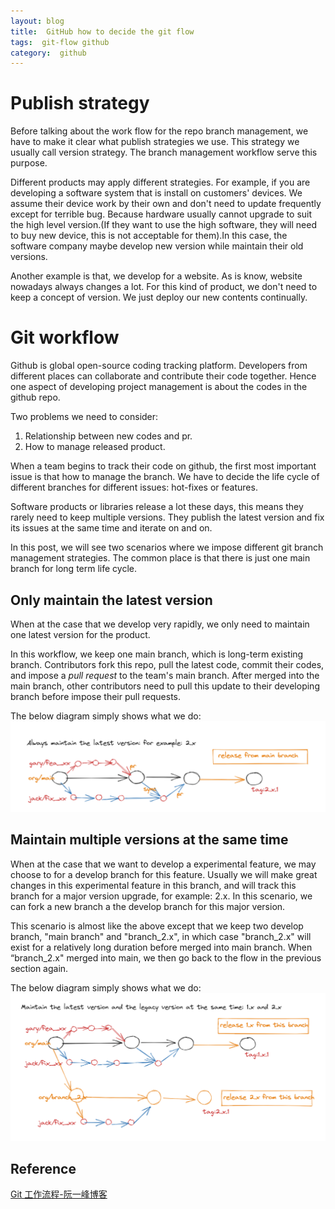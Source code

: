 ```yaml
---
layout: blog  
title:  GitHub how to decide the git flow
tags:  git-flow github
category:  github
---
```


# Publish strategy

Before talking about the work flow for the repo branch management, we have to make it clear what publish strategies we use. This strategy we usually call version strategy. The branch management workflow serve this purpose.

Different products may apply different strategies. For example, if you are developing a software system that is install on customers' devices. We assume their device work by their own and don't need to update frequently except for terrible bug. Because hardware usually cannot upgrade to suit the high level version.(If they want to use the high software, they will need to buy new device, this is not acceptable for them).In this case, the software company maybe develop new version while maintain their old versions.

Another example is that, we develop for a website. As is know, website nowadays always changes a lot. For this kind of product, we don't need to keep a concept of version. We just deploy our new contents continually.

# Git workflow

Github is global open-source coding tracking platform. Developers from different places can collaborate and contribute their code together. Hence one aspect of developing project management is about the codes in the github repo.

Two problems we need to consider:

1. Relationship between new codes and pr.
2. How to manage released product.

When a team begins to track their code on github, the first most important issue is that how to manage the branch. We have to decide the life cycle of different branches for different issues: hot-fixes or features.

Software products or libraries release a lot these days, this means they rarely need to keep multiple versions. They publish the latest version and fix its issues at the same time and iterate on and on.

In this post, we will see two scenarios where we impose different git branch management strategies. The common place is that there is just one main branch for long term life cycle.

## Only maintain the latest version

When at the case that we develop very rapidly, we only need to maintain one latest version for the product.

In this workflow, we keep one main branch, which is long-term existing branch. Contributors fork this repo, pull the latest code, commit their codes, and impose a *pull request* to the team's main branch. After merged into the main branch, other contributors need to pull this update to their developing branch before impose their pull requests.

The below diagram simply shows what we do:
![it-flow-maintain-only-latest-version](../img/blog/git-flow-maintain-only-latest-version.png)

## Maintain multiple versions at the same time

When at the case that we want to develop a experimental feature, we may choose to for a develop branch for this feature. Usually we will make great changes in this experimental feature in this branch, and will track this branch for a major version upgrade, for example: 2.x. In this scenario, we can fork a new branch a the develop branch for this major version.

This scenario is almost like the above except that we keep two develop branch, "main branch" and "branch_2.x", in which case "branch_2.x" will exist for a relatively long duration before merged into main branch. When “branch_2.x" merged into main, we then go back to the flow in the previous section again.

The below diagram simply shows what we do:
![git-flow-mantains-multiple-version](../img/blog/git-flow-mantains-multiple-version.png)

## Reference

[Git 工作流程-阮一峰博客](http://www.ruanyifeng.com/blog/2015/12/git-workflow.html)